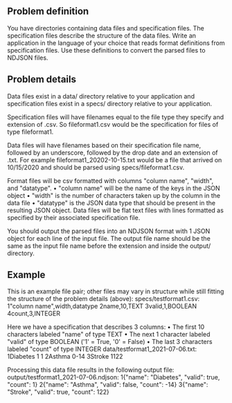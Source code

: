 ## Problem definition 
You have directories containing data files and specification files. The specification files describe 
the structure of the data files. Write an application in the language of your choice that reads 
format definitions from specification files. Use these definitions to convert the parsed files to 
NDJSON files. 

## Problem details 
Data files exist in a data/ directory relative to your application and specification files exist in a 
specs/ directory relative to your application. 
  
Specification files will have filenames equal to the file type they specify and extension of .csv. So 
fileformat1.csv would be the specification for files of type fileformat1. 
  
Data files will have filenames based on their specification file name, followed by an underscore, 
followed by the drop date and an extension of .txt. For example fileformat1_20202-10-15.txt 
would be a file that arrived on 10/15/2020 and should be parsed using specs/fileformat1.csv. 
  
Format files will be csv formatted with columns "column name", "width", and "datatype". 
• "column name" will be the name of the keys in the JSON object 
• "width" is the number of characters taken up by the column in the data file 
• "datatype" is the JSON data type that should be present in the resulting JSON object. 
Data files will be flat text files with lines formatted as specified by their associated specification 
file. 

You should output the parsed files into an NDJSON format with 1 JSON object for each line of 
the input file.  The output file name should be the same as the input file name before the extension 
and inside the output/ directory. 

## Example

This is an example file pair; other files may vary in structure while still fitting the structure of the 
problem details (above): 
specs/testformat1.csv: 
1"column name",width,datatype 
2name,10,TEXT 
3valid,1,BOOLEAN 
4count,3,INTEGER 
  
Here we have a specification that describes 3 columns: 
• The first 10 characters labeled "name" of type TEXT 
• The next 1 character labeled "valid" of type BOOLEAN ('1' = True, '0' = False) 
• The last 3 characters labeled "count" of type INTEGER 
data/testformat1_2021-07-06.txt: 
1Diabetes  1  1 
2Asthma    0-14 
3Stroke    1122 
  
Processing this data file results in the following output file: 
output/testformat1_2021-07-06.ndjson: 
1{"name": "Diabetes", "valid": true, "count": 1} 
2{"name": "Asthma", "valid": false, "count": -14} 
3{"name": "Stroke", "valid": true, "count": 122}